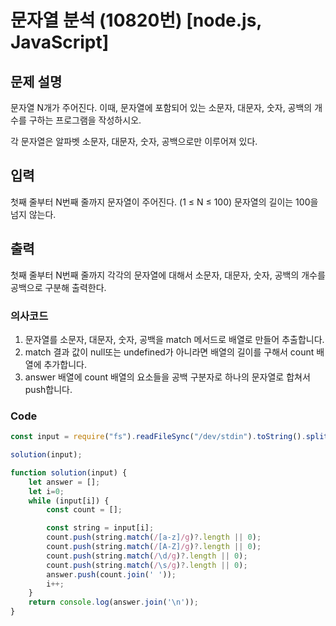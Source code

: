 # 문자열 분석 (10820번) [node.js, JavaScript] 

## 문제 설명
문자열 N개가 주어진다. 이때, 문자열에 포함되어 있는 소문자, 대문자, 숫자, 공백의 개수를 구하는 프로그램을 작성하시오.

각 문자열은 알파벳 소문자, 대문자, 숫자, 공백으로만 이루어져 있다.
## 입력
첫째 줄부터 N번째 줄까지 문자열이 주어진다. (1 ≤ N ≤ 100) 문자열의 길이는 100을 넘지 않는다.
## 출력
첫째 줄부터 N번째 줄까지 각각의 문자열에 대해서 소문자, 대문자, 숫자, 공백의 개수를 공백으로 구분해 출력한다.

### 의사코드 
1. 문자열를 소문자, 대문자, 숫자, 공백을 match 메서드로 배열로 만들어 추출합니다.
2. match 결과 값이 null또는 undefined가 아니라면 배열의 길이를 구해서 count 배열에 추가합니다. 
3. answer 배열에 count 배열의 요소들을 공백 구분자로 하나의 문자열로 합쳐서 push합니다.

### Code
```js
const input = require("fs").readFileSync("/dev/stdin").toString().split("\n"); 

solution(input);

function solution(input) {
    let answer = [];
    let i=0;
    while (input[i]) {
        const count = [];

        const string = input[i];
        count.push(string.match(/[a-z]/g)?.length || 0);
        count.push(string.match(/[A-Z]/g)?.length || 0);
        count.push(string.match(/\d/g)?.length || 0);
        count.push(string.match(/\s/g)?.length || 0);
        answer.push(count.join(' '));
        i++;
    }
    return console.log(answer.join('\n'));
}
```